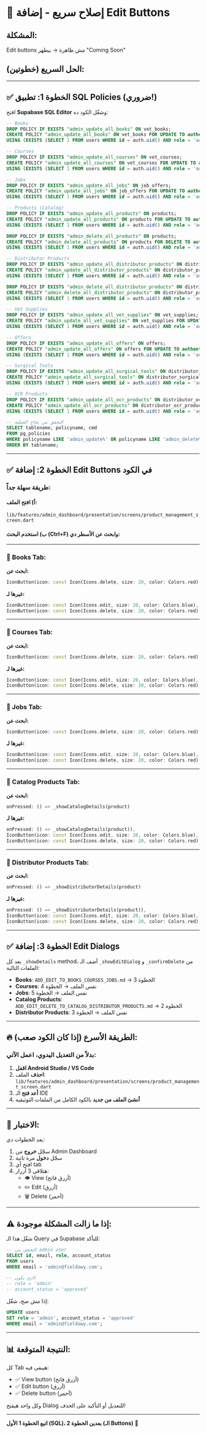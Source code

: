 # 🚀 إصلاح سريع - إضافة Edit Buttons

## المشكلة:
Edit buttons مش ظاهرة → بيظهر "Coming Soon"

## الحل السريع (خطوتين):

---

## ✅ الخطوة 1: تطبيق SQL Policies (ضروري!)

افتح **Supabase SQL Editor** وشغّل الكود ده:

```sql
-- Books
DROP POLICY IF EXISTS "admin_update_all_books" ON vet_books;
CREATE POLICY "admin_update_all_books" ON vet_books FOR UPDATE TO authenticated
USING (EXISTS (SELECT 1 FROM users WHERE id = auth.uid() AND role = 'admin'));

-- Courses
DROP POLICY IF EXISTS "admin_update_all_courses" ON vet_courses;
CREATE POLICY "admin_update_all_courses" ON vet_courses FOR UPDATE TO authenticated
USING (EXISTS (SELECT 1 FROM users WHERE id = auth.uid() AND role = 'admin'));

-- Jobs
DROP POLICY IF EXISTS "admin_update_all_jobs" ON job_offers;
CREATE POLICY "admin_update_all_jobs" ON job_offers FOR UPDATE TO authenticated
USING (EXISTS (SELECT 1 FROM users WHERE id = auth.uid() AND role = 'admin'));

-- Products (Catalog)
DROP POLICY IF EXISTS "admin_update_all_products" ON products;
CREATE POLICY "admin_update_all_products" ON products FOR UPDATE TO authenticated
USING (EXISTS (SELECT 1 FROM users WHERE id = auth.uid() AND role = 'admin'));

DROP POLICY IF EXISTS "admin_delete_all_products" ON products;
CREATE POLICY "admin_delete_all_products" ON products FOR DELETE TO authenticated
USING (EXISTS (SELECT 1 FROM users WHERE id = auth.uid() AND role = 'admin'));

-- Distributor Products
DROP POLICY IF EXISTS "admin_update_all_distributor_products" ON distributor_products;
CREATE POLICY "admin_update_all_distributor_products" ON distributor_products FOR UPDATE TO authenticated
USING (EXISTS (SELECT 1 FROM users WHERE id = auth.uid() AND role = 'admin'));

DROP POLICY IF EXISTS "admin_delete_all_distributor_products" ON distributor_products;
CREATE POLICY "admin_delete_all_distributor_products" ON distributor_products FOR DELETE TO authenticated
USING (EXISTS (SELECT 1 FROM users WHERE id = auth.uid() AND role = 'admin'));

-- Vet Supplies
DROP POLICY IF EXISTS "admin_update_all_vet_supplies" ON vet_supplies;
CREATE POLICY "admin_update_all_vet_supplies" ON vet_supplies FOR UPDATE TO authenticated
USING (EXISTS (SELECT 1 FROM users WHERE id = auth.uid() AND role = 'admin'));

-- Offers
DROP POLICY IF EXISTS "admin_update_all_offers" ON offers;
CREATE POLICY "admin_update_all_offers" ON offers FOR UPDATE TO authenticated
USING (EXISTS (SELECT 1 FROM users WHERE id = auth.uid() AND role = 'admin'));

-- Surgical Tools
DROP POLICY IF EXISTS "admin_update_all_surgical_tools" ON distributor_surgical_tools;
CREATE POLICY "admin_update_all_surgical_tools" ON distributor_surgical_tools FOR UPDATE TO authenticated
USING (EXISTS (SELECT 1 FROM users WHERE id = auth.uid() AND role = 'admin'));

-- OCR Products
DROP POLICY IF EXISTS "admin_update_all_ocr_products" ON distributor_ocr_products;
CREATE POLICY "admin_update_all_ocr_products" ON distributor_ocr_products FOR UPDATE TO authenticated
USING (EXISTS (SELECT 1 FROM users WHERE id = auth.uid() AND role = 'admin'));

-- التحقق من نجاح العملية
SELECT tablename, policyname, cmd 
FROM pg_policies 
WHERE policyname LIKE 'admin_update%' OR policyname LIKE 'admin_delete%'
ORDER BY tablename;
```

---

## ✅ الخطوة 2: إضافة Edit Buttons في الكود

### طريقة سهلة جداً:

#### أ) افتح الملف:
`lib/features/admin_dashboard/presentation/screens/product_management_screen.dart`

#### ب) استخدم البحث (Ctrl+F) وابحث عن الأسطر دي:

---

### 🔹 Books Tab:

**ابحث عن:**
```dart
IconButton(icon: const Icon(Icons.delete, size: 20, color: Colors.red), tooltip: 'Delete', onPressed: () => _confirmDelete(book))
```

**غيرها لـ:**
```dart
IconButton(icon: const Icon(Icons.edit, size: 20, color: Colors.blue), tooltip: 'Edit', onPressed: () => _showEditDialog(book)),
IconButton(icon: const Icon(Icons.delete, size: 20, color: Colors.red), tooltip: 'Delete', onPressed: () => _confirmDelete(book))
```

---

### 🔹 Courses Tab:

**ابحث عن:**
```dart
IconButton(icon: const Icon(Icons.delete, size: 20, color: Colors.red), tooltip: 'Delete', onPressed: () => _confirmDelete(course))
```

**غيرها لـ:**
```dart
IconButton(icon: const Icon(Icons.edit, size: 20, color: Colors.blue), tooltip: 'Edit', onPressed: () => _showEditDialog(course)),
IconButton(icon: const Icon(Icons.delete, size: 20, color: Colors.red), tooltip: 'Delete', onPressed: () => _confirmDelete(course))
```

---

### 🔹 Jobs Tab:

**ابحث عن:**
```dart
IconButton(icon: const Icon(Icons.delete, size: 20, color: Colors.red), tooltip: 'Delete', onPressed: () => _confirmDelete(job))
```

**غيرها لـ:**
```dart
IconButton(icon: const Icon(Icons.edit, size: 20, color: Colors.blue), tooltip: 'Edit', onPressed: () => _showEditDialog(job)),
IconButton(icon: const Icon(Icons.delete, size: 20, color: Colors.red), tooltip: 'Delete', onPressed: () => _confirmDelete(job))
```

---

### 🔹 Catalog Products Tab:

**ابحث عن:**
```dart
onPressed: () => _showCatalogDetails(product)
```

**غيرها لـ:**
```dart
onPressed: () => _showCatalogDetails(product)),
IconButton(icon: const Icon(Icons.edit, size: 20, color: Colors.blue), tooltip: 'Edit', onPressed: () => _showCatalogEditDialog(product)),
IconButton(icon: const Icon(Icons.delete, size: 20, color: Colors.red), tooltip: 'Delete', onPressed: () => _confirmCatalogDelete(product)
```

---

### 🔹 Distributor Products Tab:

**ابحث عن:**
```dart
onPressed: () => _showDistributorDetails(product)
```

**غيرها لـ:**
```dart
onPressed: () => _showDistributorDetails(product)),
IconButton(icon: const Icon(Icons.edit, size: 20, color: Colors.blue), tooltip: 'Edit', onPressed: () => _showDistributorEditDialog(product)),
IconButton(icon: const Icon(Icons.delete, size: 20, color: Colors.red), tooltip: 'Delete', onPressed: () => _confirmDistributorDelete(product)
```

---

## ✅ الخطوة 3: إضافة Edit Dialogs

بعد كل `_showDetails` method، أضف الـ `_showEditDialog` و `_confirmDelete` من الملفات التالية:

- **Books**: `ADD_EDIT_TO_BOOKS_COURSES_JOBS.md` → الخطوة 3
- **Courses**: نفس الملف → الخطوة 4
- **Jobs**: نفس الملف → الخطوة 5
- **Catalog Products**: `ADD_EDIT_DELETE_TO_CATALOG_DISTRIBUTOR_PRODUCTS.md` → الخطوة 2
- **Distributor Products**: نفس الملف → الخطوة 3

---

## 🔥 الطريقة الأسرع (إذا كان الكود صعب):

### بدلاً من التعديل اليدوي، اعمل الآتي:

1. **اقفل Android Studio / VS Code**
2. **احذف** الملف: `lib/features/admin_dashboard/presentation/screens/product_management_screen.dart`
3. **أعد فتح** الـ IDE
4. **أنشئ الملف من جديد** بالكود الكامل من الملفات التوثيقية

---

## 🧪 الاختبار:

بعد الخطوات دي:

1. سجّل **خروج** من Admin Dashboard
2. سجّل **دخول** مرة تانية
3. افتح أي tab
4. هتلاقي 3 أزرار:
   - 👁️ View (أزرق فاتح)
   - ✏️ Edit (أزرق)
   - 🗑️ Delete (أحمر)

---

## ⚠️ إذا ما زالت المشكلة موجودة:

شغّل هذا الـ Query في Supabase للتأكد:

```sql
-- التحقق من admin user
SELECT id, email, role, account_status 
FROM users 
WHERE email = 'admin@fieldawy.com';

-- لازم يكون:
-- role = 'admin'
-- account_status = 'approved'
```

إذا مش صح، شغّل:
```sql
UPDATE users 
SET role = 'admin', account_status = 'approved' 
WHERE email = 'admin@fieldawy.com';
```

---

## 📊 النتيجة المتوقعة:

كل Tab هيبقى فيه:
- ✅ View button (أزرق فاتح) 
- ✅ Edit button (أزرق)
- ✅ Delete button (أحمر)

وكل واحد هيفتح Dialog للتعديل أو التأكيد على الحذف!

---

**اتبع الخطوة 1 الأول (SQL)، بعدين الخطوة 2 (الـ Buttons)** 🚀
